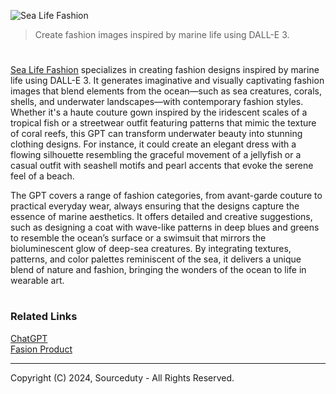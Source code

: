 ![Sea Life Fashion](https://github.com/user-attachments/assets/e74041d3-bb3c-4eae-9810-1acdc2d89bae)

> Create fashion images inspired by marine life using DALL-E 3.
#

[Sea Life Fashion](https://chatgpt.com/g/g-IdAhYqe6d-sea-life-fashion) specializes in creating fashion designs inspired by marine life using DALL-E 3. It generates imaginative and visually captivating fashion images that blend elements from the ocean—such as sea creatures, corals, shells, and underwater landscapes—with contemporary fashion styles. Whether it's a haute couture gown inspired by the iridescent scales of a tropical fish or a streetwear outfit featuring patterns that mimic the texture of coral reefs, this GPT can transform underwater beauty into stunning clothing designs. For instance, it could create an elegant dress with a flowing silhouette resembling the graceful movement of a jellyfish or a casual outfit with seashell motifs and pearl accents that evoke the serene feel of a beach.

The GPT covers a range of fashion categories, from avant-garde couture to practical everyday wear, always ensuring that the designs capture the essence of marine aesthetics. It offers detailed and creative suggestions, such as designing a coat with wave-like patterns in deep blues and greens to resemble the ocean’s surface or a swimsuit that mirrors the bioluminescent glow of deep-sea creatures. By integrating textures, patterns, and color palettes reminiscent of the sea, it delivers a unique blend of nature and fashion, bringing the wonders of the ocean to life in wearable art.

#
### Related Links

[ChatGPT](https://github.com/sourceduty/ChatGPT)
<br>
[Fasion Product](https://github.com/sourceduty/Fashion_Product)

***
Copyright (C) 2024, Sourceduty - All Rights Reserved.
